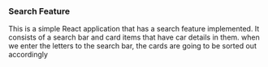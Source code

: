 ### Search Feature
This is a simple React application that has a search feature implemented. It consists of a search bar and card items that have car details in them. when we enter the letters to the search bar, the cards are going to be sorted out accordingly 
